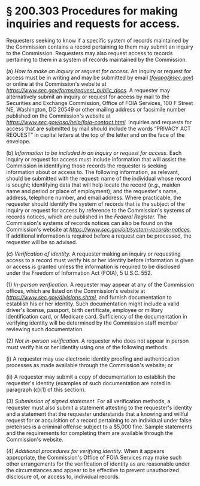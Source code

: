 # § 200.303   Procedures for making inquiries and requests for access.

Requesters seeking to know if a specific system of records maintained by the Commission contains a record pertaining to them may submit an inquiry to the Commission. Requesters may also request access to records pertaining to them in a system of records maintained by the Commission.


(a) *How to make an inquiry or request for access.* An inquiry or request for access must be in writing and may be submitted by email (*foiapa@sec.gov*) or online at the Commission's website at *https://www.sec.gov/forms/request_public_docs.* A requester may alternatively submit an inquiry or request for access by mail to the Securities and Exchange Commission, Office of FOIA Services, 100 F Street NE, Washington, DC 20549 or other mailing address or facsimile number published on the Commission's website at *https://www.sec.gov/oso/help/foia-contact.html.* Inquiries and requests for access that are submitted by mail should include the words “PRIVACY ACT REQUEST” in capital letters at the top of the letter and on the face of the envelope.


(b) *Information to be included in an inquiry or request for access.* Each inquiry or request for access must include information that will assist the Commission in identifying those records the requester is seeking information about or access to. The following information, as relevant, should be submitted with the request: name of the individual whose record is sought; identifying data that will help locate the record (*e.g.,* maiden name and period or place of employment); and the requester's name, address, telephone number, and email address. Where practicable, the requester should identify the system of records that is the subject of the inquiry or request for access by reference to the Commission's systems of records notices, which are published in the _Federal Register._ The Commission's systems of records notices can also be found on the Commission's website at *https://www.sec.gov/oit/system-records-notices.* If additional information is required before a request can be processed, the requester will be so advised.


(c) *Verification of identity.* A requester making an inquiry or requesting access to a record must verify his or her identity before information is given or access is granted unless the information is required to be disclosed under the Freedom of Information Act (FOIA), 5 U.S.C. 552.


(1) *In-person verification.* A requester may appear at any of the Commission offices, which are listed on the Commission's website at *https://www.sec.gov/divisions.shtml,* and furnish documentation to establish his or her identity. Such documentation might include a valid driver's license, passport, birth certificate, employee or military identification card, or Medicare card. Sufficiency of the documentation in verifying identity will be determined by the Commission staff member reviewing such documentation.


(2) *Not in-person verification.* A requester who does not appear in person must verify his or her identity using one of the following methods:


(i) A requester may use electronic identity proofing and authentication processes as made available through the Commission's website; or


(ii) A requester may submit a copy of documentation to establish the requester's identity (examples of such documentation are noted in paragraph (c)(1) of this section).


(3) *Submission of signed statement.* For all verification methods, a requester must also submit a statement attesting to the requester's identity and a statement that the requester understands that a knowing and willful request for or acquisition of a record pertaining to an individual under false pretenses is a criminal offense subject to a $5,000 fine. Sample statements and the requirements for completing them are available through the Commission's website.


(4) *Additional procedures for verifying identity.* When it appears appropriate, the Commission's Office of FOIA Services may make such other arrangements for the verification of identity as are reasonable under the circumstances and appear to be effective to prevent unauthorized disclosure of, or access to, individual records.






